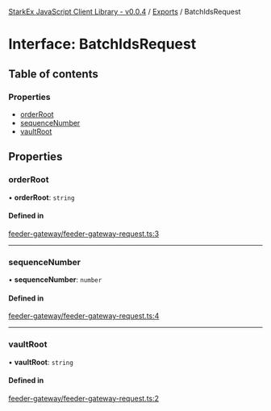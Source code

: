 [StarkEx JavaScript Client Library - v0.0.4](../README.md) / [Exports](../modules.md) / BatchIdsRequest

# Interface: BatchIdsRequest

## Table of contents

### Properties

- [orderRoot](BatchIdsRequest.md#orderroot)
- [sequenceNumber](BatchIdsRequest.md#sequencenumber)
- [vaultRoot](BatchIdsRequest.md#vaultroot)

## Properties

### orderRoot

• **orderRoot**: `string`

#### Defined in

[feeder-gateway/feeder-gateway-request.ts:3](https://github.com/starkware-libs/starkex-js/blob/5a44e1f/src/lib/feeder-gateway/feeder-gateway-request.ts#L3)

---

### sequenceNumber

• **sequenceNumber**: `number`

#### Defined in

[feeder-gateway/feeder-gateway-request.ts:4](https://github.com/starkware-libs/starkex-js/blob/5a44e1f/src/lib/feeder-gateway/feeder-gateway-request.ts#L4)

---

### vaultRoot

• **vaultRoot**: `string`

#### Defined in

[feeder-gateway/feeder-gateway-request.ts:2](https://github.com/starkware-libs/starkex-js/blob/5a44e1f/src/lib/feeder-gateway/feeder-gateway-request.ts#L2)
